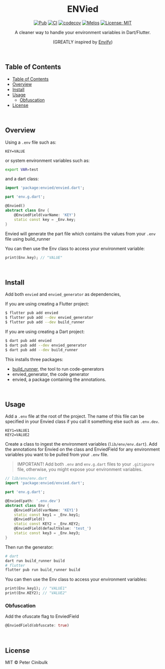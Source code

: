 <div align="center">
    <h1>ENVied</h1>
</div>

<div align="center">
<a href="https://pub.dev/packages/envied"><img src="https://img.shields.io/pub/v/envied.svg" alt="Pub"></a>
<a href="https://github.com/petercinibulk/envied/actions/workflows/test.yaml"><img src="https://github.com/petercinibulk/envied/actions/workflows/test.yml/badge.svg" alt="CI"></a>
<a href=https://codecov.io/gh/petercinibulk/envied><img src="https://codecov.io/gh/petercinibulk/envied/branch/main/graph/badge.svg?token=uIX88zsd9c" alt="codecov"></a>
<a href="https://github.com/invertase/melos#readme-badge"><img src="https://img.shields.io/badge/maintained%20with-melos-f700ff.svg?style=flat-square" alt="Melos" /></a>
<a href="https://opensource.org/licenses/MIT"><img src="https://img.shields.io/badge/license-MIT-purple.svg" alt="License: MIT"></a>
</div>

<div align="center">

A cleaner way to handle your environment variables in Dart/Flutter.

(GREATLY inspired by [Envify](https://pub.dev/packages/envify))

</div>

<br>

## Table of Contents

- [Table of Contents](#table-of-contents)
- [Overview](#overview)
- [Install](#install)
- [Usage](#usage)
  - [Obfuscation](#obfuscation)
- [License](#license)

<br>

## Overview

Using a `.env` file such as:

```.env
KEY=VALUE
```

or system environment variables such as:

```sh
export VAR=test
```

and a dart class:

```dart
import 'package:envied/envied.dart';

part 'env.g.dart';

@Envied()
abstract class Env {
    @EnviedField(varName: 'KEY')
    static const key = _Env.key;
}
```

Envied will generate the part file which contains the values from your `.env` file using build_runner

You can then use the Env class to access your environment variable:

```dart
print(Env.key); // "VALUE"
```

<br>

## Install

Add both `envied` and `envied_generator` as dependencies,

If you are using creating a Flutter project:

```sh
$ flutter pub add envied
$ flutter pub add --dev envied_generator
$ flutter pub add --dev build_runner
```

If you are using creating a Dart project:

```sh
$ dart pub add envied
$ dart pub add --dev envied_generator
$ dart pub add --dev build_runner
```

This installs three packages:

-   [build_runner](https://pub.dev/packages/build_runner), the tool to run code-generators
-   envied_generator, the code generator
-   envied, a package containing the annotations.

<br>

## Usage

Add a `.env` file at the root of the project. The name of this file can be specified in your Envied class if you call it something else such as `.env.dev`.

```.env
KEY1=VALUE1
KEY2=VALUE2
```

Create a class to ingest the environment variables (`lib/env/env.dart`). Add the annotations for Envied on the class and EnviedField for any environment variables you want to be pulled from your `.env` file.

> IMPORTANT! Add both `.env` and `env.g.dart` files to your `.gitignore` file, otherwise, you might expose your environment variables.

```dart
// lib/env/env.dart
import 'package:envied/envied.dart';

part 'env.g.dart';

@Envied(path: '.env.dev')
abstract class Env {
    @EnviedField(varName: 'KEY1')
    static const key1 = _Env.key1;
    @EnviedField()
    static const KEY2 = _Env.KEY2;
    @EnviedField(defaultValue: 'test_')
    static const key3 = _Env.key3;
}
```

Then run the generator:

```sh
# dart
dart run build_runner build
# flutter
flutter pub run build_runner build
```

You can then use the Env class to access your environment variables:

```dart
print(Env.key1); // "VALUE1"
print(Env.KEY2); // "VALUE2"
```

### Obfuscation
Add the ofuscate flag to EnviedField
```dart
@EnviedField(obfuscate: true)
```

<br>

## License

MIT © Peter Cinibulk
